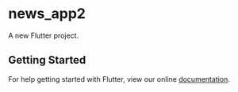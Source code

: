 # news_app2

A new Flutter project.

## Getting Started

For help getting started with Flutter, view our online
[documentation](https://flutter.io/).
